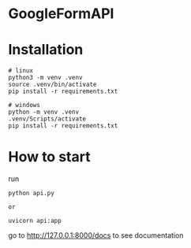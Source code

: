 # GoogleFormAPI

# Installation
```
# linux  
python3 -m venv .venv
source .venv/bin/activate  
pip install -r requirements.txt  
  
# windows  
python -m venv .venv  
.venv/Scripts/activate
pip install -r requirements.txt  
```

# How to start
run
```
python api.py

or

uvicorn api:app
```
go to http://127.0.0.1:8000/docs to see documentation